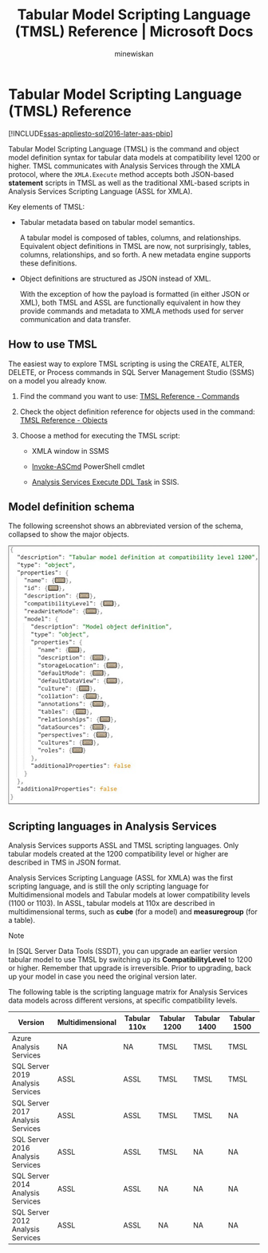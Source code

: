 ﻿---
title: "Tabular Model Scripting Language (TMSL) Reference | Microsoft Docs"
description: Learn that Tabular Model Scripting Language (TMSL) is the command and object model definition syntax for tabular data models at compatibility level 1200 or higher.
ms.date: 10/20/2020
ms.prod: sql
ms.technology: analysis-services
ms.custom: tmsl
ms.topic: conceptual
ms.author: owend
ms.reviewer: owend
author: minewiskan

---
# Tabular Model Scripting Language (TMSL) Reference

[!INCLUDE[ssas-appliesto-sql2016-later-aas-pbip](../includes/ssas-appliesto-sql2016-later-aas-pbip.md)]

  Tabular Model Scripting Language (TMSL) is the command and object model definition syntax for tabular data models at compatibility level 1200 or higher. TMSL communicates with Analysis Services through the XMLA protocol, where the `XMLA.Execute` method accepts both JSON-based **statement** scripts in TMSL as well as the traditional XML-based scripts in Analysis Services Scripting Language (ASSL for XMLA).  
  
 Key elements of TMSL:  
  
- Tabular metadata based on tabular model semantics.

    A tabular model is composed of tables, columns, and relationships. Equivalent object definitions in TMSL are now, not surprisingly, tables, columns, relationships, and so forth. A new metadata engine supports these definitions.  
  
- Object definitions are  structured as JSON instead of XML.
  
     With the exception of how the payload is formatted (in either JSON or XML), both TMSL and ASSL are functionally equivalent in how they provide commands and metadata  to XMLA methods used for server communication and data transfer.  
  
## How to use TMSL

 The easiest way to  explore TMSL scripting is using the CREATE, ALTER, DELETE, or Process commands in SQL Server Management Studio (SSMS) on a model you already know.
  
1. Find the command you want to use: [TMSL Reference - Commands](tmsl-reference-commands.md)  
  
2. Check the object definition reference for objects used in the command: [TMSL Reference - Objects](tmsl-reference-tabular-objects.md)  
  
3. Choose a method for executing the TMSL script:  
  
    - XMLA window in SSMS  
  
    - [Invoke-ASCmd](/powershell/module/sqlserver/invoke-ascmd) PowerShell cmdlet 
  
    - [Analysis Services Execute DDL Task](/sql/integration-services/control-flow/analysis-services-execute-ddl-task) in SSIS.  
  
## Model definition schema

 The following screenshot shows an abbreviated version of the schema, collapsed to show the major objects.  
  
 ![SSAS_TabularMetadata](media/ssas-tabularmetadata.png)  
  
## Scripting languages in Analysis Services

 Analysis Services supports ASSL and TMSL scripting languages. Only tabular models created at the 1200 compatibility level or higher are described in TMS in JSON format.  
  
 Analysis Services Scripting Language (ASSL for XMLA) was the first scripting language, and is still the only scripting language for Multidimensional models and Tabular models at lower compatibility levels (1100 or 1103). In ASSL, tabular models at 110x are described in multidimensional terms, such as **cube** (for a model) and **measuregroup** (for a table).  
  
> [!NOTE]  
>  In [SQL Server Data Tools (SSDT), you can upgrade an earlier version tabular model to use TMSL by switching up its **CompatibilityLevel** to 1200 or higher. Remember that upgrade is irreversible. Prior to upgrading, back up your model in case you need the original version later.  
  
 The following table is the scripting language matrix for Analysis Services data models across different versions, at specific compatibility levels.  

| Version | Multidimensional | Tabular 110x | Tabular 1200 | Tabular 1400 | Tabular 1500 |
| ------- | ---------------- | ------------ | ------------ | ------------ | ------------ |
|Azure Analysis Services|NA|NA|TMSL|TMSL|TMSL|
|SQL Server 2019 Analysis Services|ASSL|ASSL|TMSL|TMSL|TMSL|
|SQL Server 2017 Analysis Services|ASSL|ASSL|TMSL|TMSL|NA|
|SQL Server 2016 Analysis Services|ASSL|ASSL|TMSL|NA|NA|
|SQL Server 2014 Analysis Services|ASSL|ASSL|NA|NA|NA|
|SQL Server 2012 Analysis Services|ASSL|ASSL|NA|NA|NA|